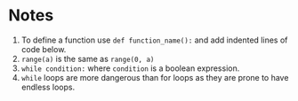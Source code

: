 # Notes
1. To define a function use `def function_name():` and add indented lines of code below.
2. `range(a)` is the same as `range(0, a)`
3. `while condition:` where `condition` is a boolean expression.
4. `while` loops are more dangerous than for loops as they are prone to have endless loops.